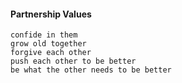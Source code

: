  #### Partnership Values
    confide in them
    grow old together
    forgive each other
    push each other to be better
    be what the other needs to be better
